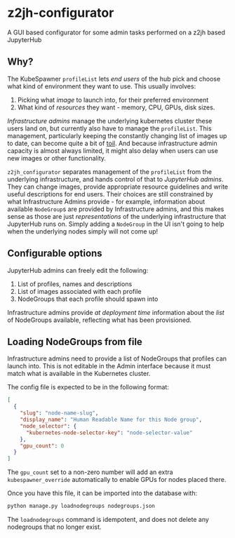 # z2jh-configurator

A GUI based configurator for some admin tasks performed on a z2jh based JupyterHub

## Why?

The KubeSpawner `profileList` lets *end users* of the hub pick and choose
what kind of environment they want to use. This usually involves:

1. Picking what *image* to launch into, for their preferred environment
2. What kind of *resources* they want - memory, CPU, GPUs, disk sizes.

*Infrastructure admins* manage the underlying kubernetes cluster these users
land on, but currently also have to manage the `profileList`. This management,
particularly keeping the constantly changing list of images up to date, can
become quite a bit of [toil](https://sre.google/sre-book/eliminating-toil/).
And because infrastructure admin capacity is almost always limited, it might
also delay when users can use new images or other functionality.

`z2jh_configurator` separates management of the `profileList` from the underlying
infrastructure, and hands control of that to *JupyterHub admins*. They can change
images, provide appropriate resource guidelines and write useful descriptions
for end users. Their choices are still constrained by what Infrastructure
Admins provide - for example, information about available `NodeGroup`s are 
provided by Infrastructure admins, and this makes sense as those are just
*representations* of the underlying infrastructure that JupyterHub runs on.
Simply adding a `NodeGroup` in the UI isn't going to help when the underlying
nodes simply will not come up!

## Configurable options

JupyterHub admins can freely edit the following:

1. List of profiles, names and descriptions
2. List of images associated with each profile
3. NodeGroups that each profile should spawn into

Infrastructure admins provide *at deployment time* information about
the *list* of NodeGroups available, reflecting what has been provisioned.

## Loading NodeGroups from file

Infrastructure admins need to provide a list of NodeGroups that profiles can
launch into. This is not editable in the Admin interface because it must match
what is available in the Kubernetes cluster.

The config file is expected to be in the following format:

```json
[
  {
    "slug": "node-name-slug",
    "display_name": "Human Readable Name for this Node group",
    "node_selector": {
      "kubernetes-node-selector-key": "node-selector-value"
    },
    "gpu_count": 0
  }
]
```

The `gpu_count` set to a non-zero number will add an extra `kubespawner_override`
automatically to enable GPUs for nodes placed there.

Once you have this file, it can be imported into the database with:

```bash
python manage.py loadnodegroups nodegroups.json 
```

The `loadnodegroups` command is idempotent, and does not delete any nodegroups
that no longer exist.
    
